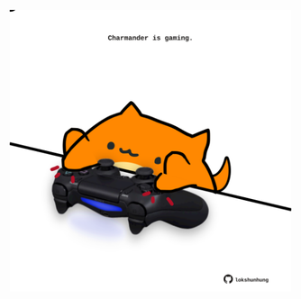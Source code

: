 <!-- built at 11/08/2024, 21:00:46 UTC -->
<p align="center">
  <img width="500" height="500" src="./ReadmeImage.svg">
</p>
